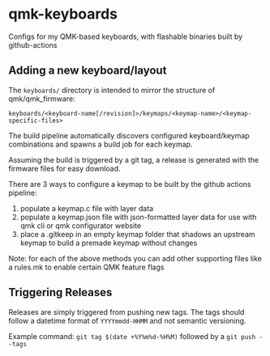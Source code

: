 # qmk-keyboards
Configs for my QMK-based keyboards, with flashable binaries built by github-actions

## Adding a new keyboard/layout

The `keyboards/` directory is intended to mirror the structure of qmk/qmk_firmware:

```
keyboards/<keyboard-name[/revision]>/keymaps/<keymap-name>/<keymap-specific-files>
```

The build pipeline automatically discovers configured keyboard/keymap combinations and spawns a build job for each keymap. 

Assuming the build is triggered by a git tag, a release is generated with the firmware files for easy download.

There are 3 ways to configure a keymap to be built by the github actions pipeline:
1. populate a keymap.c file with layer data
2. populate a keymap.json file with json-formatted layer data for use with qmk cli or qmk configurator website
3. place a .gitkeep in an empty keymap folder that shadows an upstream keymap to build a premade keymap without changes

Note: for each of the above methods you can add other supporting files like a rules.mk to enable certain QMK feature flags

## Triggering Releases

Releases are simply triggered from pushing new tags. The tags should follow a datetime format of `YYYYmmdd-HHMM` and not semantic versioning.

Example command: `git tag $(date +%Y%m%d-%H%M)` followed by a `git push --tags`